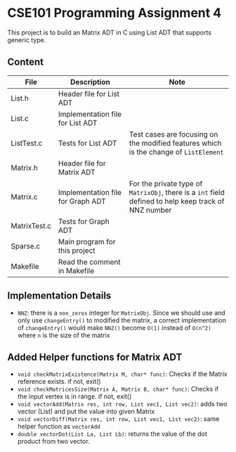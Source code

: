 # CSE101 Programming Assignment 4
This project is to build an Matrix ADT in C using List ADT that supports generic type.

## Content
| File | Description | Note |
| ----------- | ----------- | ----------- |
| List.h | Header file for List ADT | | 
| List.c | Implementation file for List ADT | |
| ListTest.c | Tests for List ADT | Test cases are focusing on the modified features which is the change of `ListElement`|
| Matrix.h | Header file for Matrix ADT |   |
| Matrix.c | Implementation file for Graph ADT | For the private type of `MatrixObj`, there is a `int` field defined to help keep track of NNZ number |
| MatrixTest.c | Tests for Graph ADT | |
| Sparse.c    | Main program for this project | |
| Makefile   | Read the comment in Makefile | |


## Implementation Details
- `NNZ`: there is a `non_zeros` integer for `MatrixObj`. Since we should use and only use `changeEntry()` to modified the matrix, a correct implementation of `changeEntry()` would
make `NNZ()` become `O(1)` instead of `O(n^2)` where `n` is the size of the matrix

## Added Helper functions for Matrix ADT
- `void checkMatrixExistence(Matrix M, char* func)`: Checks if the Matrix reference exists. if not, exit()
- `void checkMatricesSize(Matrix A, Matrix B, char* func)`: Checks if the input vertex is in range. if not, exit()
- `void vectorAdd(Matrix res, int row, List vec1, List vec2)`: adds two vector (List) and put the value into given Matrix
- `void vectorDiff(Matrix res, int row, List vec1, List vec2)`: same helper function as `vectorAdd`
- `double vectorDot(List La, List Lb)`: returns the value of the dot product from two vector.